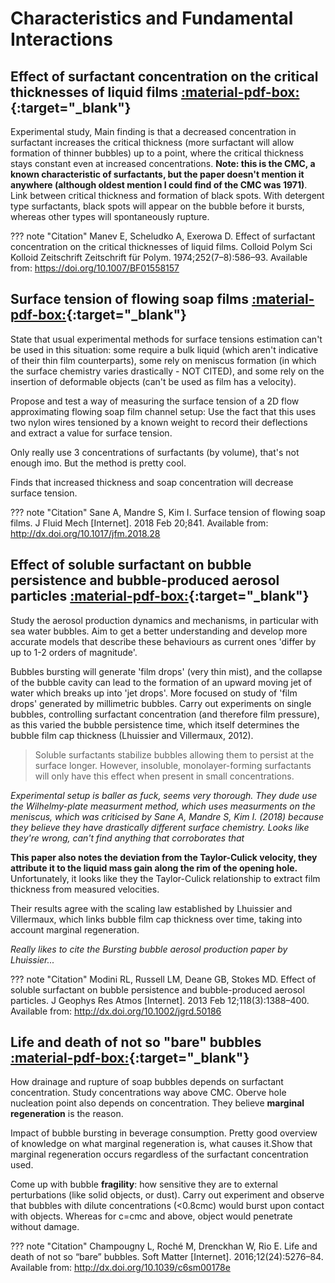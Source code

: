 # Characteristics and Fundamental Interactions
## Effect of surfactant concentration on the critical thicknesses of liquid films [:material-pdf-box:](https://doi.org/10.1007/BF01558157){:target="_blank"}

Experimental study, Main finding is that a decreased concentration in surfactant increases the critical thickness (more surfactant will allow formation of thinner bubbles) up to a point, where the critical thickness stays constant even at increased concentrations. **Note: this is the CMC, a known characteristic of surfactants, but the paper doesn't mention it anywhere (although oldest mention I could find of the CMC was 1971)**. Link between critical thickness and formation of black spots. With detergent type surfactants, black spots will appear on the bubble before it bursts, whereas other types will spontaneously rupture.

??? note "Citation"
    Manev E, Scheludko A, Exerowa D. Effect of surfactant concentration on the critical thicknesses of liquid films. Colloid Polym Sci Kolloid Zeitschrift Zeitschrift für Polym. 1974;252(7–8):586–93. Available from: https://doi.org/10.1007/BF01558157


## Surface tension of flowing soap films [:material-pdf-box:](https://doi.org/10.1017/jfm.2018.28){:target="_blank"}

State that usual experimental methods for surface tensions estimation can't be used in this situation: some require a bulk liquid (which aren't indicative of their thin film counterparts), some rely on meniscus formation (in which the surface chemistry varies drastically - NOT CITED), and some rely on the insertion of deformable objects (can't be used as film has a velocity).

Propose and test a way of measuring the surface tension of a 2D flow approximating flowing soap film channel setup: Use the fact that this uses two nylon wires tensioned by a known weight to record their deflections and extract a value for surface tension.

Only really use 3 concentrations of surfactants (by volume), that's not enough imo. But the method is pretty cool.

Finds that increased thickness and soap concentration will decrease surface tension.

??? note "Citation"
    Sane A, Mandre S, Kim I. Surface tension of flowing soap films. J Fluid Mech [Internet]. 2018 Feb 20;841. Available from: http://dx.doi.org/10.1017/jfm.2018.28


## Effect of soluble surfactant on bubble persistence and bubble-produced aerosol particles [:material-pdf-box:](https://doi.org/10.1002/jgrd.50186){:target="_blank"}

Study the aerosol production dynamics and mechanisms, in particular with sea water bubbles. Aim to get a better understanding and develop more accurate models that describe these behaviours as current ones 'differ by up to 1-2 orders of magnitude'.

Bubbles bursting will generate 'film drops' (very thin mist), and the collapse of the bubble cavity can lead to the formation of an upward moving jet of water which breaks up into 'jet drops'. More focused on study of 'film drops' generated by millimetric bubbles. Carry out experiments on single bubbles, controlling surfactant concentration (and therefore film pressure), as this varied the bubble persistence time, which itself determines the bubble film cap thickness (Lhuissier and Villermaux, 2012).

> Soluble surfactants stabilize bubbles allowing them to persist at the surface longer. However, insoluble, monolayer-forming surfactants will only have this effect when present in small concentrations.

*Experimental setup is baller as fuck, seems very thorough. They dude use the Wilhelmy-plate measurment method, which uses measurments on the meniscus, which was criticised by Sane A, Mandre S, Kim I. (2018) because they believe they have drastically different surface chemistry. Looks like they're wrong, can't find anything that corroborates that*

**This paper also notes the deviation from the Taylor-Culick velocity, they attribute it to the liquid mass gain along the rim of the opening hole.** Unfortunately, it looks like they the Taylor-Culick relationship to extract film thickness from measured velocities.

Their results agree with the scaling law established by Lhuissier and Villermaux, which links bubble film cap thickness over time, taking into account marginal regeneration.

*Really likes to cite the Bursting bubble aerosol production paper by Lhuissier...*

??? note "Citation"
    Modini RL, Russell LM, Deane GB, Stokes MD. Effect of soluble surfactant on bubble persistence and bubble-produced aerosol particles. J Geophys Res Atmos [Internet]. 2013 Feb 12;118(3):1388–400. Available from: http://dx.doi.org/10.1002/jgrd.50186
    

## Life and death of not so "bare" bubbles [:material-pdf-box:](https://doi.org/10.1039/c6sm00178e){:target="_blank"}

How drainage and rupture of soap bubbles depends on surfactant concentration. Study concentrations way above CMC. Oberve hole nucleation point also depends on concentration. They believe **marginal regeneration** is the reason.

Impact of bubble bursting in beverage consumption. Pretty good overview of knowledge on what marginal regeneration is, what causes it.Show that marginal regeneration occurs regardless of the surfactant concentration used.

Come up with bubble **fragility**: how sensitive they are to external perturbations (like solid objects, or dust). Carry out experiment and observe that bubbles with dilute concentrations (<0.8cmc) would burst upon contact with objects. Whereas for c=cmc and above, object would penetrate without damage.

??? note "Citation"
    Champougny L, Roché M, Drenckhan W, Rio E. Life and death of not so “bare” bubbles. Soft Matter [Internet]. 2016;12(24):5276–84. Available from: http://dx.doi.org/10.1039/c6sm00178e
